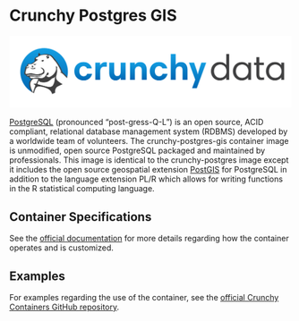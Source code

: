 # Crunchy Postgres GIS

![](https://raw.githubusercontent.com/CrunchyData/crunchy-containers/master/images/crunchy_logo.png)

[PostgreSQL](https://www.postgresql.org/) (pronounced “post-gress-Q-L”) is an open source, ACID compliant, relational database management system (RDBMS) developed by a worldwide team of volunteers. The crunchy-postgres-gis container image is unmodified, open source PostgreSQL packaged and maintained by professionals. This image is identical to the crunchy-postgres image except it includes the open source geospatial extension [PostGIS](https://postgis.net/) for PostgreSQL in addition to the language extension PL/R which allows for writing functions in the R statistical computing language.

## Container Specifications

See the [official documentation](https://crunchydata.github.io/crunchy-containers/container-specifications/crunchy-postgres-gis/) for more details regarding how the container operates and is customized.

## Examples

For examples regarding the use of the container, see the [official Crunchy Containers GitHub repository](https://github.com/CrunchyData/crunchy-containers/tree/master/examples/docker).
